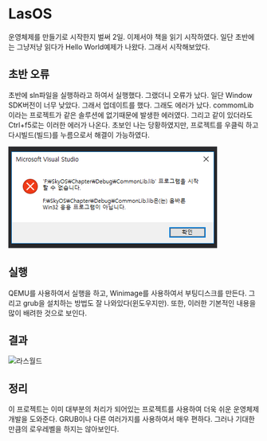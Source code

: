 # LasOS

운영체제를 만들기로 시작한지 벌써 2일. 이제서야 책을 읽기 시작하였다. 일단 초반에는 그냥저냥 읽다가 Hello World예제가 나왔다. 그래서 시작해보았다.

## 초반 오류

초반에 sln파일을 실행하라고 하여서 실행했다. 그랬더니 오류가 났다. 일단 Window SDK버전이 너무 낮았다. 그래서 업데이트를 했다. 그래도 에러가 났다. commomLib이라는 프로젝트가 같은 솔루션에 없기때문에 발생한 에러였다. 그리고 같이 있더라도 Ctrl+f5로는 이러한 에러가 나온다. 초보인 나는 당황하였지만, 프로젝트를 우클릭 하고 다시빌드(빌드)를 누름으로서 해결이 가능하였다.<p>
![Error](https://github.com/Las-Wonho/SkyOS/blob/master/Las-Wonho/Image_/01%20%EC%97%90%EB%9F%AC.PNG)
<p>

## 실행

QEMU를 사용하여서 실행을 하고, Winimage를 사용하여서 부팅디스크를 만든다. 그리고 grub을 설치하는 방법도 잘 나와있다(윈도우지만). 또한, 이러한 기본적인 내용을 많이 배려한 것으로 보인다.

## 결과

![라스월드](https://cdn-images-1.medium.com/max/800/1*G_XQEOtu48HFl-ym9l_y3Q.png)

## 정리

이 프로젝트는 이미 대부분의 처리가 되어있는 프로젝트를 사용하여 더욱 쉬운 운영체제 개발을 도와준다. GRUB이나 다른 여러가지를 사용하여서 매우 편하다. 그러나 기대한 만큼의 로우레벨을 하지는 않아보인다.